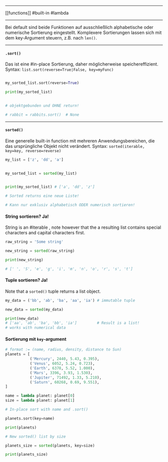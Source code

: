 ___
[[functions]]
#built-in 
#lambda 
___

Bei default sind beide Funktionen auf ausschließlich alphabetische oder numerische Sortierung eingestellt. Komplexere Sortierungen lassen sich mit dem key-Argument steuern, z.B. nach `len()`.
___
#### `.sort()`
Das ist eine #in-place Sortierung, daher möglicherweise speichereffizient. Syntax:
`list.sort(reverse=True|False, key=myFunc)`
```python

my_sorted_list.sort(reverse=True)  

print(my_sorted_list)

  
# objektgebunden und OHNE return!

# rabbit = rabbits.sort()  # None
```
___
#### `sorted()`
Eine generelle built-in function mit mehreren Anwendungsbereichen, die das ursprüngliche Objekt nicht verändert.  Syntax:
`sorted(iterable, key=key, reverse=reverse)`
```python 
my_list = ['z', 'dd', 'a']

  
my_sorted_list = sorted(my_list)

  
print(my_sorted_list) # ['a', 'dd', 'z']

# Sorted returns eine neue Liste!

# Kann nur exklusiv alphabetisch ODER numerisch sortieren!
```

#### String sortieren? Ja!
String is an #iterable , note however that the a resulting list contains special characters and capital characters first.
```python
raw_string = 'Some string'

new_string = sorted(raw_string)

print(new_string)

# [' ', 'S', 'e', 'g', 'i', 'm', 'n', 'o', 'r', 's', 't']
```
#### Tuple sortieren? Ja!
Note that a `sorted()` tuple returns a list object.
```python
my_data = ('bb', 'ab', 'ba', 'aa', 'ia') # immutable tuple

new_data = sorted(my_data)

print(new_data)
# ['aa', 'ab', 'ba', 'bb', 'ia']         # Result is a list!
# works with numerical data
```
#### Sortierung mit `key`-argument

```python
# format := (name, radius, density, distance to Sun)
planets = [
		   ('Mercury', 2440, 5.43, 0.395),
		   ('Venus', 6052, 5.24, 0.723),
		   ('Earth', 6378, 5.52, 1.000),
		   ('Mars', 3396, 3.93, 1.530),
		   ('Jupiter', 71492, 1.33, 5.210),
		   ('Saturn', 60268, 0.69, 9.551),
]

name = lambda planet: planet[0] 
size = lambda planet: planet[1]

# In-place sort with name and .sort()  

planets.sort(key=name)

print(planets)

# New sorted() list by size

planets_size = sorted(planets, key=size)

print(planets_size)
```